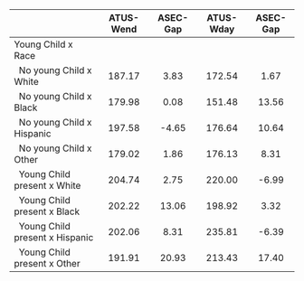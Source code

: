 
|                      |    ATUS-Wend |     ASEC-Gap |    ATUS-Wday |     ASEC-Gap |
| -------------------- | :----------: | :----------: | :----------: | :----------: |
| Young Child x Race   |              |              |              |              |
| &nbsp;&nbsp;No young Child x White |       187.17 |         3.83 |       172.54 |         1.67 |
| &nbsp;&nbsp;No young Child x Black |       179.98 |         0.08 |       151.48 |        13.56 |
| &nbsp;&nbsp;No young Child x Hispanic |       197.58 |        -4.65 |       176.64 |        10.64 |
| &nbsp;&nbsp;No young Child x Other |       179.02 |         1.86 |       176.13 |         8.31 |
| &nbsp;&nbsp;Young Child present x White |       204.74 |         2.75 |       220.00 |        -6.99 |
| &nbsp;&nbsp;Young Child present x Black |       202.22 |        13.06 |       198.92 |         3.32 |
| &nbsp;&nbsp;Young Child present x Hispanic |       202.06 |         8.31 |       235.81 |        -6.39 |
| &nbsp;&nbsp;Young Child present x Other |       191.91 |        20.93 |       213.43 |        17.40 |

